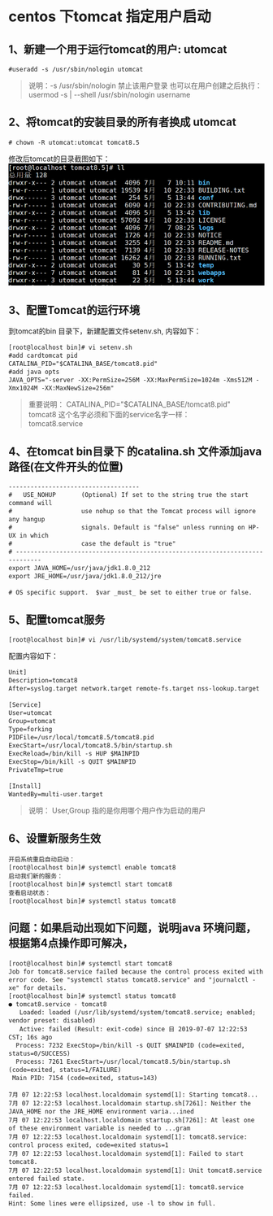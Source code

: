 # centos 下tomcat 指定用户启动

## 1、新建一个用于运行tomcat的用户: utomcat
```
#useradd -s /usr/sbin/nologin utomcat

```
> 说明：-s /usr/sbin/nologin 禁止该用户登录
> 也可以在用户创建之后执行：
> usermod -s | --shell /usr/sbin/nologin username

## 2、将tomcat的安装目录的所有者换成 utomcat
```
# chown -R utomcat:utomcat tomcat8.5

```
修改后tomcat的目录截图如下：
![tomcat-01](../images/2019/07/tomcat-01.png)

## 3、配置Tomcat的运行环境
到tomcat的bin 目录下，新建配置文件setenv.sh, 内容如下：

```
[root@localhost bin]# vi setenv.sh
#add cardtomcat pid
CATALINA_PID="$CATALINA_BASE/tomcat8.pid"
#add java opts
JAVA_OPTS="-server -XX:PermSize=256M -XX:MaxPermSize=1024m -Xms512M -Xmx1024M -XX:MaxNewSize=256m"

```
>重要说明：
CATALINA_PID="$CATALINA_BASE/tomcat8.pid"  
tomcat8 这个名字必须和下面的service名字一样：  
tomcat8.service

## 4、在tomcat bin目录下 的catalina.sh 文件添加java 路径(在文件开头的位置)
```
------------------------------------
#   USE_NOHUP       (Optional) If set to the string true the start command will
#                   use nohup so that the Tomcat process will ignore any hangup
#                   signals. Default is "false" unless running on HP-UX in which
#                   case the default is "true"
# -----------------------------------------------------------------------------
export JAVA_HOME=/usr/java/jdk1.8.0_212
export JRE_HOME=/usr/java/jdk1.8.0_212/jre

# OS specific support.  $var _must_ be set to either true or false.

```

## 5、配置tomcat服务
```
[root@localhost bin]# vi /usr/lib/systemd/system/tomcat8.service

```
配置内容如下：
```
Unit]
Description=tomcat8
After=syslog.target network.target remote-fs.target nss-lookup.target

[Service]
User=utomcat
Group=utomcat
Type=forking
PIDFile=/usr/local/tomcat8.5/tomcat8.pid
ExecStart=/usr/local/tomcat8.5/bin/startup.sh
ExecReload=/bin/kill -s HUP $MAINPID
ExecStop=/bin/kill -s QUIT $MAINPID
PrivateTmp=true

[Install]
WantedBy=multi-user.target

```
>说明： User,Group 指的是你用哪个用户作为启动的用户

## 6、设置新服务生效
```
开启系统重启自动启动：
[root@localhost bin]# systemctl enable tomcat8
启动我们新的服务：
[root@localhost bin]# systemctl start tomcat8
查看启动状态：
[root@localhost bin]# systemctl status tomcat8

```

## 问题：如果启动出现如下问题，说明java 环境问题，根据第4点操作即可解决，
```
[root@localhost bin]# systemctl start tomcat8
Job for tomcat8.service failed because the control process exited with error code. See "systemctl status tomcat8.service" and "journalctl -xe" for details.
[root@localhost bin]# systemctl status tomcat8
● tomcat8.service - tomcat8
   Loaded: loaded (/usr/lib/systemd/system/tomcat8.service; enabled; vendor preset: disabled)
   Active: failed (Result: exit-code) since 日 2019-07-07 12:22:53 CST; 16s ago
  Process: 7232 ExecStop=/bin/kill -s QUIT $MAINPID (code=exited, status=0/SUCCESS)
  Process: 7261 ExecStart=/usr/local/tomcat8.5/bin/startup.sh (code=exited, status=1/FAILURE)
 Main PID: 7154 (code=exited, status=143)

7月 07 12:22:53 localhost.localdomain systemd[1]: Starting tomcat8...
7月 07 12:22:53 localhost.localdomain startup.sh[7261]: Neither the JAVA_HOME nor the JRE_HOME environment varia...ined
7月 07 12:22:53 localhost.localdomain startup.sh[7261]: At least one of these environment variable is needed to ...gram
7月 07 12:22:53 localhost.localdomain systemd[1]: tomcat8.service: control process exited, code=exited status=1
7月 07 12:22:53 localhost.localdomain systemd[1]: Failed to start tomcat8.
7月 07 12:22:53 localhost.localdomain systemd[1]: Unit tomcat8.service entered failed state.
7月 07 12:22:53 localhost.localdomain systemd[1]: tomcat8.service failed.
Hint: Some lines were ellipsized, use -l to show in full.

```

